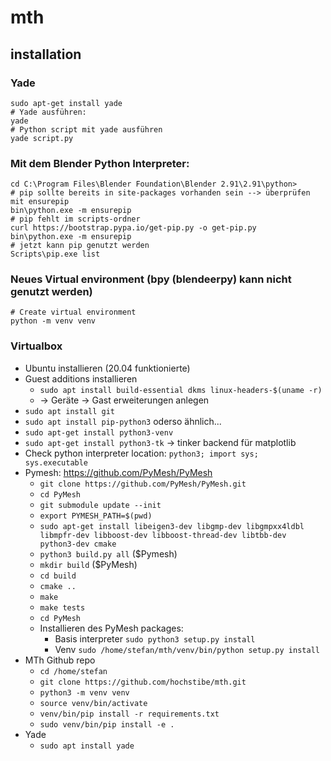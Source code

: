 # mth

## installation

### Yade

```
sudo apt-get install yade
# Yade ausführen:
yade
# Python script mit yade ausführen
yade script.py
```

### Mit dem Blender Python Interpreter:
```
cd C:\Program Files\Blender Foundation\Blender 2.91\2.91\python>
# pip sollte bereits in site-packages vorhanden sein --> überprüfen mit ensurepip
bin\python.exe -m ensurepip
# pip fehlt im scripts-ordner
curl https://bootstrap.pypa.io/get-pip.py -o get-pip.py
bin\python.exe -m ensurepip
# jetzt kann pip genutzt werden
Scripts\pip.exe list
```

### Neues Virtual environment (bpy (blendeerpy) kann nicht genutzt werden)
```
# Create virtual environment
python -m venv venv
```

### Virtualbox

- Ubuntu installieren (20.04 funktionierte)
- Guest additions installieren
  - ``sudo apt install build-essential dkms linux-headers-$(uname -r)``
  - -> Geräte -> Gast erweiterungen anlegen
- ``sudo apt install git``
- ``sudo apt install pip-python3``  oderso ähnlich...
- ``sudo apt-get install python3-venv`` 
- ``sudo apt-get install python3-tk`` -> tinker backend für matplotlib
- Check python interpreter location: ``python3; import sys; sys.executable``  
- Pymesh: https://github.com/PyMesh/PyMesh
  - ``git clone https://github.com/PyMesh/PyMesh.git``
  - ``cd PyMesh``
  - ``git submodule update --init``
  - ``export PYMESH_PATH=$(pwd)``
  - ``sudo apt-get install libeigen3-dev libgmp-dev libgmpxx4ldbl libmpfr-dev libboost-dev libboost-thread-dev libtbb-dev python3-dev cmake``
  - ``python3 build.py all`` ($Pymesh)  
  - ``mkdir build`` ($PyMesh)
  - ``cd build``
  - ``cmake ..``
  - ``make`` 
  - ``make tests``
  - ``cd PyMesh``
  - Installieren des PyMesh packages:
    - Basis interpreter ``sudo python3 setup.py install``
    - Venv ``sudo /home/stefan/mth/venv/bin/python setup.py install``
- MTh Github repo
  - ``cd /home/stefan``
  - ``git clone https://github.com/hochstibe/mth.git``
  -  ``python3 -m venv venv``
  - ``source venv/bin/activate``
  - ``venv/bin/pip install -r requirements.txt``
  - ``sudo venv/bin/pip install -e .``
- Yade
  - ``sudo apt install yade``